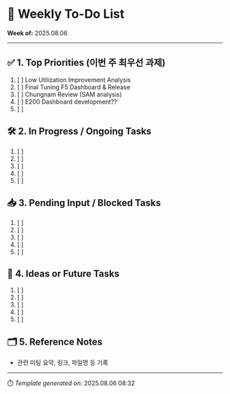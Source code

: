 # 📆 Weekly To-Do List
**Week of:** 2025.08.06

---

## ✅ 1. Top Priorities (이번 주 최우선 과제)
1. [ ] Low Utilization Improvement Analysis
2. [ ] Final Tuning F5 Dashboard & Release
3. [ ] Chungnam Review (SAM analysis)
4. [ ] E200 Dashboard development??
5. [ ] 

## 🛠️ 2. In Progress / Ongoing Tasks
1. [ ] 
2. [ ] 
3. [ ] 
4. [ ] 
5. [ ] 

## 📥 3. Pending Input / Blocked Tasks
1. [ ] 
2. [ ] 
3. [ ] 
4. [ ] 
5. [ ] 

## 🔮 4. Ideas or Future Tasks
1. [ ] 
2. [ ] 
3. [ ] 
4. [ ] 
5. [ ] 

## 🗂️ 5. Reference Notes
- 관련 미팅 요약, 링크, 파일명 등 기록

---

⏱️ *Template generated on:* 2025.08.06 08:32
